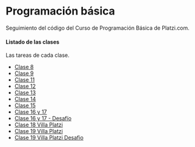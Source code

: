 # Programación básica
Seguimiento del código del Curso de Programación Básica de Platzi.com.

#### Listado de las clases
Las tareas de cada clase.
- [Clase 8](https://germanfica.github.io/PB/clase_8 "Clase 8")
- [Clase 9](https://germanfica.github.io/PB/clase_ "Clase 9")
- [Clase 11](https://germanfica.github.io/PB/clase_11 "Clase 11")
- [Clase 12](https://germanfica.github.io/PB/clase_12 "Clase 12")
- [Clase 13](https://germanfica.github.io/PB/clase_13 "Clase 13")
- [Clase 14](https://germanfica.github.io/PB/clase_14 "Clase 14")
- [Clase 15](https://germanfica.github.io/PB/clase_15 "Clase 15")
- [Clase 16 y 17](https://germanfica.github.io/PB/clase_16_y_17 "Clase 16 y 17")
- [Clase 16 y 17 - Desafío](https://germanfica.github.io/PB/clase_16_y_17_desafio "Clase 16 y 17 - Desafio")
- [Clase 18 Villa Platzi](https://germanfica.github.io/PB/clase_18_villa_platzi "Clase 18 Villa Platzi")
- [Clase 19 Villa Platzi](https://germanfica.github.io/PB/clase_19_villa_platzi "Clase 19 Villa Platzi")
- [Clase 19 Villa Platzi Desafio](https://germanfica.github.io/PB/clase_19_villa_platzi_desafio "Clase 19 Villa Platzi Desafio")
